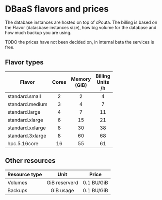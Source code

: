 # DBaaS flavors and prices

The database instances are hosted on top of cPouta. The billing is based on the Flavor (datasbase instances size), how big volume for the database and how much backup you are using.

TODO the prices have not been decided on, in internal beta the services is free.

## Flavor types
|Flavor|Cores|Memory<br/>(GiB)|Billing<br/>Units<br/>/h|
|--- |:---:|:---:|:---:|
| standard.small   | 2 | 2   | 4 |
| standard.medium  | 3 | 4   | 7 |
| standard.large   | 4 | 7   | 11 |
| standard.xlarge  | 6 | 15  | 21 |
| standard.xxlarge | 8 | 30  | 38 |
| standard.3xlarge | 8 | 60  | 68 |
| hpc.5.16core    | 16 | 55  | 61 |
<!--- We should probably remove standard.3xlarge in favor of supporting hpc.5.16core -->

## Other resources

|Resource type| Unit | Price |
|--- |:---:|:---:|
| Volumes | GiB reserverd | 0.1 BU/GiB |
| Backups | GiB usage | 0.1 BU/GiB |


